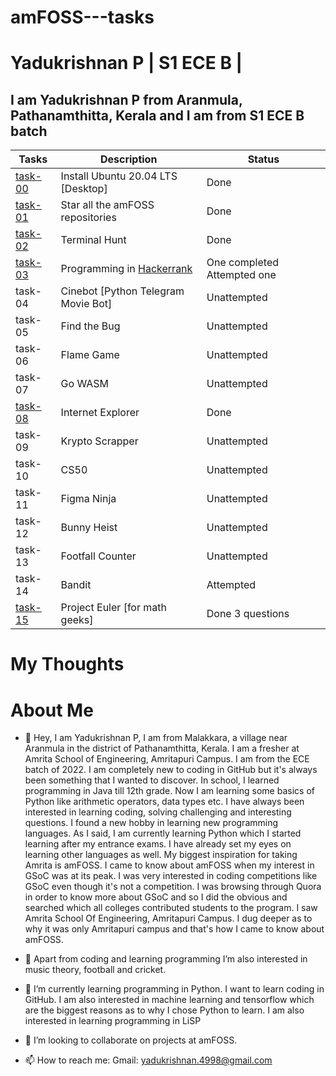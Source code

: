 # amFOSS---tasks

# Yadukrishnan P | S1 ECE B | 

## I am Yadukrishnan P from Aranmula, Pathanamthitta, Kerala and I am from S1 ECE B batch

| Tasks   | Description                         | Status                      |
|---------|-------------------------------------|-----------------------------|
| [task-00](https://github.com/yadukrishnan4998/amFOSS---tasks/tree/main/task-00) | Install Ubuntu 20.04 LTS [Desktop]  | Done                        |
| [task-01](https://github.com/yadukrishnan4998/amFOSS---tasks/tree/main/task-01) | Star all the amFOSS repositories    | Done                        |
| [task-02](https://github.com/yadukrishnan4998/amFOSS---tasks/tree/main/task-02) | Terminal Hunt                       | Done                        |
| [task-03](https://github.com/yadukrishnan4998/amFOSS---tasks/tree/main/task-03) | Programming in [Hackerrank](https://www.hackerrank.com/yadukrishnan_491)            | One completed Attempted one |
| task-04 | Cinebot [Python Telegram Movie Bot] | Unattempted                 |
| task-05 | Find the Bug                        | Unattempted                 |
| task-06 | Flame Game                          | Unattempted                 |
| task-07 | Go WASM                             | Unattempted                 |
| [task-08](https://github.com/yadukrishnan4998/amFOSS---tasks/tree/main/task-08) | Internet Explorer                   | Done                        |
| task-09 | Krypto Scrapper                     | Unattempted                 |
| task-10 | CS50                                | Unattempted                 |
| task-11 | Figma Ninja                         | Unattempted                 |
| task-12 | Bunny Heist                         | Unattempted                 |
| task-13 | Footfall Counter                    | Unattempted                 |
| task-14 | Bandit                              | Attempted                   |
| [task-15](https://github.com/yadukrishnan4998/amFOSS---tasks/tree/main/task-15) | Project Euler [for math geeks]      | Done 3 questions            |


# My Thoughts



# About Me

- 👋 Hey, I am Yadukrishnan P, I am from Malakkara, a village near Aranmula in the district of Pathanamthitta, Kerala. I am a fresher at Amrita School of Engineering, Amritapuri Campus. I am from the ECE batch of 2022. I am completely new to coding in GitHub but it's always been something that I wanted to discover. In school, I learned programming in Java till 12th grade. Now I am learning some basics of Python like arithmetic operators, data types etc. I have always been interested in learning coding, solving challenging and interesting questions. I found a new hobby in learning new programming languages. 
As I said, I am currently learning Python which I started learning after my entrance exams. I have already set my eyes on learning other languages as well. My biggest inspiration for taking Amrita is amFOSS. I came to know about amFOSS when my interest in GSoC was at its peak. I was very interested in coding competitions like GSoC even though it's not a competition. I was browsing through Quora in order to know more about GSoC and so I did the obvious and searched which all colleges contributed students to the program. I saw Amrita School Of Engineering, Amritapuri Campus. I dug deeper as to why it was only Amritapuri campus and that's how I came to know about amFOSS. 

- 👀 Apart from coding and learning programming I’m also interested in music theory, football and cricket.

- 🌱 I’m currently learning programming in Python. I want to learn coding in GitHub. I am also interested in machine learning and tensorflow which are the biggest reasons as to why I chose Python to learn. I am also interested in learning programming in LiSP 

- 💞️ I’m looking to collaborate on projects at amFOSS.

- 📫 How to reach me: Gmail: yadukrishnan.4998@gmail.com 
